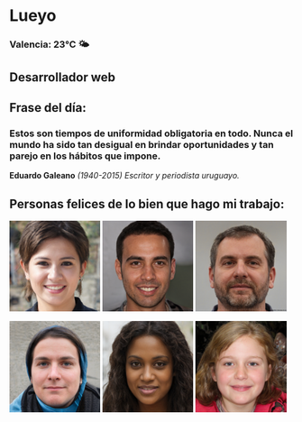 # Lueyo
### Valencia:  23°C 🌤️
## Desarrollador web
## Frase del día:
<!-- START QUOTE -->
### Estos son tiempos de uniformidad obligatoria en todo. Nunca el mundo ha sido tan desigual en brindar oportunidades y tan parejo en los hábitos que impone.
**Eduardo Galeano** *(1940-2015) Escritor y periodista uruguayo.*
<!-- END QUOTE -->






## Personas felices de lo bien que hago mi trabajo:

<p float="left">
  <img src="src/image_0.png" width="32%" />
  <img src="src/image_1.png" width="32%" /> 
  <img src="src/image_2.png" width="32%" />
</p>
<p float="left">
  <img src="src/image_3.png" width="32%" />
  <img src="src/image_4.png" width="32%" /> 
  <img src="src/image_5.png" width="32%" />
</p>
